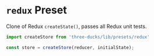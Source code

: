 # `redux` Preset

Clone of Redux `createState()`, passes all Redux unit tests.

```js
import createStore from 'three-ducks/lib/presets/redux'

const store = createStore(reducer, initialState);
```
